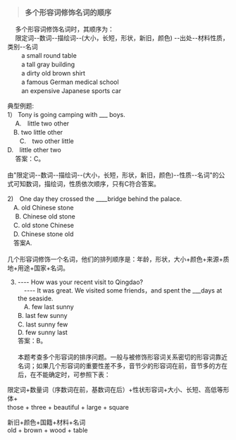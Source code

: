 > ### 多个形容词修饰名词的顺序

　 多个形容词修饰名词时，其顺序为： <br>
　 限定词--数词--描绘词--(大小，长短，形状，新旧，颜色) --出处--材料性质，类别--名词  <br>
　　 a small round table  <br>
　　 a tall gray building  <br>
　　 a dirty old brown shirt  <br>
　　 a famous German medical school  <br>
　　 an expensive Japanese sports car  <br>

典型例题:  <br>
1） Tony is going camping with ___ boys.　  <br>
　 A.　little two other  <br>　B. two little other  <br>　　C.　two other little　 <br>  D.　little other two  <br>
　 答案：C。  <br> <br> 由"限定词--数词--描绘词--(大小，长短，形状，新旧，颜色)--性质--名词"的公式可知数词，描绘词，性质依次顺序，只有C符合答案。 <br>

2)　One day they crossed the ____bridge behind the palace. <br>
　A. old Chinese stone　 <br>　 B. Chinese old stone　 <br>　C. old stone Chinese　 <br>　D. Chinese stone old  <br>
　答案A.  <br> <br> 几个形容词修饰一个名词，他们的排列顺序是：年龄，形状，大小+颜色+来源+质地+用途+国家+名词。 <br>

3) ---- How was your recent visit to Qingdao? <br>
　---- It was great. We visited some friends，and spent the ___days at the seaside. <br>
　A. few last sunny　 <br> B. last few sunny　 <br> C. last sunny few　 <br> D. few sunny last <br>
答案：B。 <br> <br>本题考查多个形容词的排序问题。一般与被修饰形容词关系密切的形容词靠近名词；如果几个形容词的重要性差不多，音节少的形容词在前，音节多的方在后，在不能确定时，可参照下表： <br>

限定词+数量词（序数词在前，基数词在后）+性状形容词+大小、长短、高低等形体+  <br>
those + three + beautiful + large + square　 <br>

新旧+颜色+国籍+材料+名词  <br>
old + brown + wood + table  <br>
